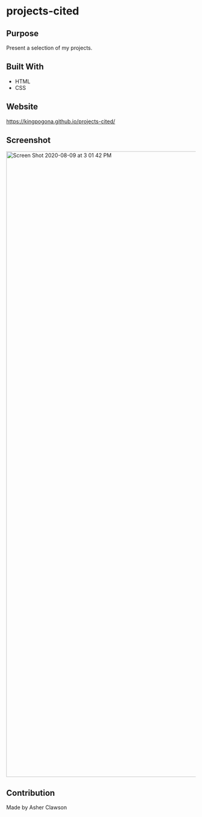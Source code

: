 # projects-cited

## Purpose
Present a selection of my projects.

## Built With
* HTML
* CSS

## Website
https://kingpogona.github.io/projects-cited/

## Screenshot
<img width="1659" alt="Screen Shot 2020-08-09 at 3 01 42 PM" src="https://user-images.githubusercontent.com/31211822/89741795-8a8e2900-da51-11ea-98e5-a4199522b83e.png">


## Contribution
Made by Asher Clawson


